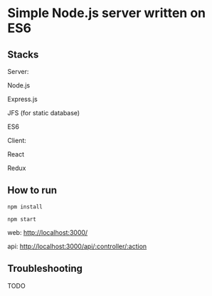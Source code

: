 # Simple Node.js server written on ES6

## Stacks

Server:

Node.js

Express.js

JFS (for static database)

ES6

Client:

React

Redux

## How to run

    npm install

    npm start

web: [http://localhost:3000/]()

api: [http://localhost:3000/api/:controller/:action]()

## Troubleshooting

TODO
